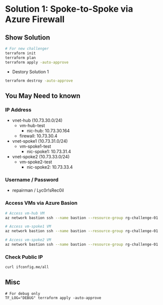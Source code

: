 # Solution 1: Spoke-to-Spoke via Azure Firewall

## Show Solution

``` bash
# For new challenger
terraform init
terraform plan
terraform apply -auto-approve
```

- Destory Solution 1

``` bash
terraform destroy -auto-approve
```

## You May Need to known

### IP Address

- vnet-hub (10.73.30.0/24)
  - vm-hub-test
    - nic-hub: 10.73.30.164
  - firewall: 10.73.30.4
- vnet-spoke1 (10.73.31.0/24)
  - vm-spoke1-test
    - nic-spoke1: 10.73.31.4
- vnet-spoke2 (10.73.33.0/24)
  - vm-spoke2-test
    - nic-spoke2: 10.73.33.4

### Username / Password

- repairman / Lyc0r!sRec0il

### Access VMs via Azure Basion

``` bash
# Access vm-hub VM
az network bastion ssh --name bastion --resource-group rg-challenge-01 --target-resource-id $(az vm show -g rg-challenge-01 -n vm-hub --query "id" --output tsv) --auth-type password --username repairman

# Access vm-spoke1 VM
az network bastion ssh --name bastion --resource-group rg-challenge-01 --target-resource-id $(az vm show -g rg-challenge-01 -n vm-spoke1 --query "id" --output tsv) --auth-type password --username repairman

# Access vm-spoke2 VM
az network bastion ssh --name bastion --resource-group rg-challenge-01 --target-resource-id $(az vm show -g rg-challenge-01 -n vm-spoke2 --query "id" --output tsv) --auth-type password --username repairman
```

### Check Public IP

``` bash
curl ifconfig.me/all
```

## Misc

```
# For debug only
TF_LOG="DEBUG" terraform apply -auto-approve
```